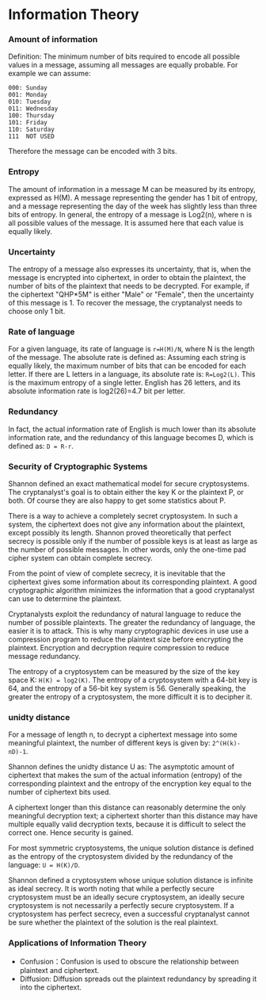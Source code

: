 # Information Theory

### Amount of information
Definition: The minimum number of bits required to encode all possible values in a message, assuming all messages are equally probable.
For example we can assume:
```
000: Sunday
001: Monday
010: Tuesday
011: Wednesday
100: Thursday
101: Friday
110: Saturday
111  NOT USED
```
Therefore the message can be encoded with 3 bits.

### Entropy
The amount of information in a message M can be measured by its entropy, expressed as H(M). A message representing the gender has 1 bit of entropy, and a message representing the day of the week has slightly less than three bits of entropy.
In general, the entropy of a message is Log2(n), where n is all possible values of the message. It is assumed here that each value is equally likely.

### Uncertainty
The entropy of a message also expresses its uncertainty, that is, when the message is encrypted into ciphertext, in order to obtain the plaintext, the number of bits of the plaintext that needs to be decrypted.
For example, if the ciphertext "QHP*5M" is either "Male" or "Female", then the uncertainty of this message is 1. To recover the message, the cryptanalyst needs to choose only 1 bit.

### Rate of language
For a given language, its rate of language is ```r=H(M)/N```, where N is the length of the message.
The absolute rate is defined as: Assuming each string is equally likely, the maximum number of bits that can be encoded for each letter. If there are L letters in a language, its absolute rate is: ```R=Log2(L)```. This is the maximum entropy of a single letter.
English has 26 letters, and its absolute information rate is log2(26)=4.7 bit per letter.

### Redundancy
In fact, the actual information rate of English is much lower than its absolute information rate, and the redundancy of this language becomes D, which is defined as: ```D = R-r```.

### Security of Cryptographic Systems
Shannon defined an exact mathematical model for secure cryptosystems. The cryptanalyst's goal is to obtain either the key K or the plaintext P, or both. Of course they are also happy to get some statistics about P.

There is a way to achieve a completely secret cryptosystem. In such a system, the ciphertext does not give any information about the plaintext, except possibly its length. Shannon proved theoretically that perfect secrecy is possible only if the number of possible keys is at least as large as the number of possible messages. In other words, only the one-time pad cipher system can obtain complete secrecy.

From the point of view of complete secrecy, it is inevitable that the ciphertext gives some information about its corresponding plaintext. A good cryptographic algorithm minimizes the information that a good cryptanalyst can use to determine the plaintext.

Cryptanalysts exploit the redundancy of natural language to reduce the number of possible plaintexts. The greater the redundancy of language, the easier it is to attack. This is why many cryptographic devices in use use a compression program to reduce the plaintext size before encrypting the plaintext. Encryption and decryption require compression to reduce message redundancy.

The entropy of a cryptosystem can be measured by the size of the key space K: ```H(K) = log2(K)```.
The entropy of a cryptosystem with a 64-bit key is 64, and the entropy of a 56-bit key system is 56. Generally speaking, the greater the entropy of a cryptosystem, the more difficult it is to decipher it.

### unidty distance
For a message of length n, to decrypt a ciphertext message into some meaningful plaintext, the number of different keys is given by: ```2^(H(k)-nD)-1```.

Shannon defines the unidty distance U as: The asymptotic amount of ciphertext that makes the sum of the actual information (entropy) of the corresponding plaintext and the entropy of the encryption key equal to the number of ciphertext bits used.

A ciphertext longer than this distance can reasonably determine the only meaningful decryption text; a ciphertext shorter than this distance may have multiple equally valid decryption texts, because it is difficult to select the correct one. Hence security is gained.

For most symmetric cryptosystems, the unique solution distance is defined as the entropy of the cryptosystem divided by the redundancy of the language: ```U = H(K)/D```.

Shannon defined a cryptosystem whose unique solution distance is infinite as ideal secrecy. It is worth noting that while a perfectly secure cryptosystem must be an ideally secure cryptosystem, an ideally secure cryptosystem is not necessarily a perfectly secure cryptosystem.
If a cryptosystem has perfect secrecy, even a successful cryptanalyst cannot be sure whether the plaintext of the solution is the real plaintext.

### Applications of Information Theory
- Confusion：Confusion is used to obscure the relationship between plaintext and ciphertext.
- Diffusion: Diffusion spreads out the plaintext redundancy by spreading it into the ciphertext.
